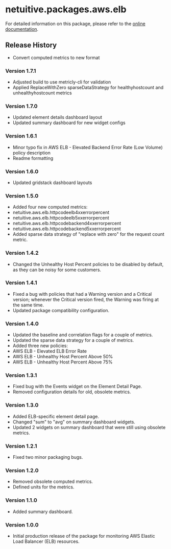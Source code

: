 # netuitive.packages.aws.elb

For detailed information on this package, please refer to the [online documentation](https://help.netuitive.com/Content/Integrations/aws.htm).

## Release History

* Convert computed metrics to new format

### Version 1.7.1

* Adjusted build to use metricly-cli for validation
* Applied ReplaceWithZero sparseDataStrategy for healthyhostcount and unhealthyhostcount metrics

### Version 1.7.0

* Updated element details dashboard layout
* Updated summary dashboard for new widget configs

### Version 1.6.1

* Minor typo fix in AWS ELB - Elevated Backend Error Rate (Low Volume) policy description
* Readme formatting

### Version 1.6.0

* Updated gridstack dashboard layouts

### Version 1.5.0

* Added four new computed metrics:
 * netuitive.aws.elb.httpcodeelb4xxerrorpercent
 * netuitive.aws.elb.httpcodeelb5xxerrorpercent
 * netuitive.aws.elb.httpcodebackend4xxerrorpercent
 * netuitive.aws.elb.httpcodebackend5xxerrorpercent
* Added sparse data strategy of "replace with zero" for the request count metric.

### Version 1.4.2

* Changed the Unhealthy Host Percent policies to be disabled by default, as they can be noisy for some customers.

### Version 1.4.1

* Fixed a bug with policies that had a Warning version and a Critical version; whenever the Critical version fired, the Warning was firing at the same time.
* Updated package compatibility configuration.

### Version 1.4.0

* Updated the baseline and correlation flags for a couple of metrics.
* Updated the sparse data strategy for a couple of metrics.
* Added three new policies:
 * AWS ELB - Elevated ELB Error Rate
 * AWS ELB - Unhealthy Host Percent Above 50%
 * AWS ELB - Unhealthy Host Percent Above 75%

### Version 1.3.1

* Fixed bug with the Events widget on the Element Detail Page.
* Removed configuration details for old, obsolete metrics.

### Version 1.3.0

* Added ELB-specific element detail page.
* Changed "sum" to "avg" on summary dashboard widgets.
* Updated 2 widgets on summary dashboard that were still using obsolete metrics.

### Version 1.2.1

* Fixed two minor packaging bugs.

### Version 1.2.0

* Removed obsolete computed metrics.
* Defined units for the metrics.

### Version 1.1.0

* Added summary dashboard.

### Version 1.0.0

* Initial production release of the package for monitoring AWS Elastic Load Balancer (ELB) resources.
